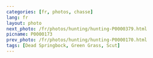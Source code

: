```yaml
---
categories: [fr, photos, chasse]
lang: fr
layout: photo
next_photo: /fr/photos/hunting/hunting-P0000379.html
picname: P0000173
prev_photo: /fr/photos/hunting/hunting-P0000170.html
tags: [Dead Springbock, Green Grass, Scut]
---
```

